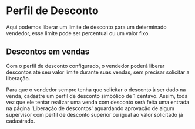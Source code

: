 # Perfil de Desconto

Aqui podemos liberar um limite de desconto para um determinado vendedor, esse limite pode ser percentual ou um valor fixo.

## Descontos em vendas

Com o perfil de desconto configurado, o vendedor poderá liberar descontos até seu valor limite durante suas vendas, sem precisar solicitar a liberação.

Para que o vendedor sempre tenha que solicitar o desconto à ser dado na venda, cadastre um perfil de desconto simbólico de 1 centavo. Assim, toda vez que ele tentar realizar uma venda com desconto será feita uma entrada na página 'Liberação de descontos' aguardando aprovação de algum supervisor com perfil de desconto superior ou igual ao valor solicitado já cadastrado.

